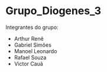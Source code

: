 # Grupo_Diogenes_3

Integrantes do grupo:

- Arthur Renê
- Gabriel Simões
- Manoel Leonardo
- Rafael Souza
- Victor Cauã
